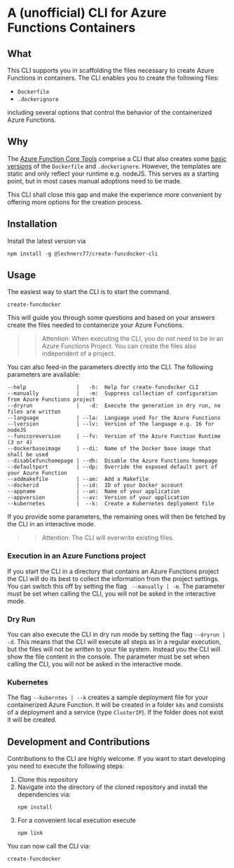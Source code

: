# A (unofficial) CLI for Azure Functions Containers

## What

This CLI supports you in scaffolding the files necessary to create Azure Functions in containers. The CLI enables you to create the following files:

- `Dockerfile`
- `.dockerignore`

including several options that control the behavior of the containerized Azure Functions.

## Why

The [Azure Function Core Tools](https://github.com/Azure/azure-functions-core-tools) comprise a CLI that also creates some [basic versions](https://github.com/Azure/azure-functions-core-tools#getting-started-on-kubernetes) of the `Dockerfile` and `.dockerignore`. However, the templates are static and only reflect your runtime e.g. nodeJS. This serves as a starting point, but in most cases manual adoptions need to be made.

This CLI shall close this gap and make the experience more convenient by offering more options for the creation process.

## Installation

Install the latest version via

```shell
npm install -g @lechnerc77/create-funcdocker-cli
```

## Usage

The easiest way to start the CLI is to start the command.

```shell
create-funcdocker
```

This will guide you through some questions and based on your answers create the files needed to containerize your Azure Functions.

>> Attention: When executing the CLI, you do not need to be in an Azure Functions Project. You can create the files also independent of a project.

You can also feed-in the parameters directly into the CLI. The following parameters are available:

```shell
--help                |   -h:  Help for create-funcdocker CLI
--manually            |   -m:  Suppress collection of configuration from Azure Functions project
--dryrun              |   -d:  Execute the generation in dry run, no files are written 
--language            | --la:  Language used for the Azure Functions
--lversion            | --lv:  Version of the language e.g. 16 for nodeJS
--funccoreversion     | --fv:  Version of the Azure Function Runtime (3 or 4)
--dockerbaseimage     | --di:  Name of the Docker base image that shall be used 
--disablefunchomepage | --dh:  Disable the Azure Functions homepage
--defaultport         | --dp:  Override the exposed default port of your Azure Function
--addmakefile         | --am:  Add a Makefile
--dockerid            | --id:  ID of your Docker account
--appname             | --an:  Name of your application 
--appversion          | --av:  Version of your application
--kubernetes          |  --k:  Create a Kubernetes deplyoment file 
```

If you provide some parameters, the remaining ones will then be fetched by the CLI in an interactive mode.

>> Attention: The CLI will overwrite existing files.

### Execution in an Azure Functions project

If you start the CLI in a directory that contains an Azure Functions project the CLI will do its best to collect the information from the project settings. You can switch this off by setting the flag ` --manually | -m`. The parameter must be set when calling the CLI, you will not be asked in the interactive mode.

### Dry Run

You can also execute the CLI in dry run mode by setting the flag `--dryrun | -d`. This means that the CLI will execute all steps as in a regular execution, but the files will not be written to your file system. Instead you the CLI will show the file content in the console. The parameter must be set when calling the CLI, you will not be asked in the interactive mode.

### Kubernetes

The flag `--kuberntes | --k` creates a sample deployment file for your containerized Azure Function. It will be created in a folder `k8s` and consists of a deployment and a service (type `ClusterIP`). If the folder does not exist it will be created.

## Development and Contributions

Contributions to the CLI are highly welcome. If you want to start developing you need to execute the following steps:

1. Clone this repository
2. Navigate into the directory of the cloned repository and install the dependencies via: 
   ```shell
   npm install
   ```
3. For a convenient local execution execute
   ```shell
   npm link
   ```

You can now call the CLI via:

```shell
create-funcdocker 
```
